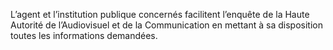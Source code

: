 L’agent et l’institution publique concernés facilitent l’enquête de la Haute Autorité de l’Audiovisuel et de la Communication en mettant à sa disposition toutes les informations demandées.
